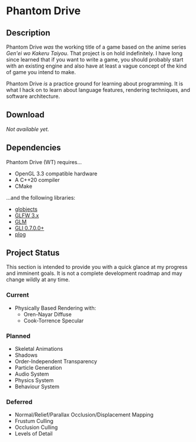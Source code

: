 Phantom Drive
=============

Description
-----------

Phantom Drive *was* the working title of a game based on the anime
series *Gen'ei wo Kakeru Taiyou*. That project is on hold indefinitely. I have
long since learned that if you want to write a game, you should probably start
with an existing engine and also have at least a vague concept of the kind of
game you intend to make.

Phantom Drive *is* a practice ground for learning about programming. It is
what I hack on to learn about language features, rendering techniques, and
software architecture.

Download
--------

*Not available yet.*

Dependencies
------------

Phantom Drive (WT) requires...

*   OpenGL 3.3 compatible hardware
*   A C++20 compiler
*   CMake

...and the following libraries:

*   [globjects](https://github.com/cginternals/globjects)
*   [GLFW 3.x](http://www.glfw.org/)
*   [GLM](http://glm.g-truc.net/)
*   [GLI 0.7.0.0+](http://gli.g-truc.net/)
*   [plog](https://github.com/SergiusTheBest/plog)

Project Status
--------------

This section is intended to provide you with a quick glance at my progress and 
imminent goals. It is not a complete development roadmap and may change wildly
at any time.

### Current

*   Physically Based Rendering with:
    *   Oren-Nayar Diffuse
    *   Cook-Torrence Specular

### Planned

*   Skeletal Animations
*   Shadows
*   Order-Independent Transparency
*   Particle Generation
*   Audio System
*   Physics System
*   Behaviour System

### Deferred

*   Normal/Relief/Parallax Occlusion/Displacement Mapping
*   Frustum Culling
*   Occlusion Culling
*   Levels of Detail

